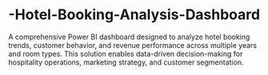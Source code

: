 # -Hotel-Booking-Analysis-Dashboard
A comprehensive Power BI dashboard designed to analyze hotel booking trends, customer behavior, and revenue performance across multiple years and room types. This solution enables data-driven decision-making for hospitality operations, marketing strategy, and customer segmentation.
